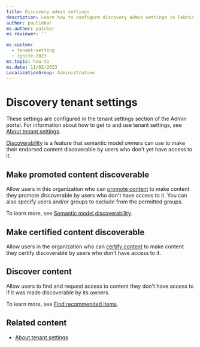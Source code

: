 ```yaml
---
title: Discovery admin settings
description: Learn how to configure discovery admin settings in Fabric.
author: paulinbar
ms.author: painbar
ms.reviewer: ''

ms.custom:
  - tenant-setting
  - ignite-2023
ms.topic: how-to
ms.date: 11/02/2023
LocalizationGroup: Administration
---
```


# Discovery tenant settings

These settings are configured in the tenant settings section of the Admin portal. For information about how to get to and use tenant settings, see [About tenant settings](tenant-settings-index.md).

[Discoverability](/power-bi/collaborate-share/service-discovery) is a feature that semantic model owners can use to make their endorsed content discoverable by users who don't yet have access to it.

## Make promoted content discoverable

Allow users in this organization who can [promote content](/power-bi/collaborate-share/service-endorse-content#promote-content) to make content they promote discoverable by users who don't have access to it. You can also specify users and/or groups to exclude from the permitted groups.

To learn more, see [Semantic model discoverability](/power-bi/collaborate-share/service-discovery).

## Make certified content discoverable

Allow users in the organization who can [certify content](/power-bi/collaborate-share/service-endorse-content#certify-content) to make content they certify discoverable by users who don't have access to it.

## Discover content

Allow users to find and request access to content they don't have access to if it was made discoverable by its owners.

To learn more, see [Find recommended items](../governance/onelake-catalog-overview.md).

## Related content

* [About tenant settings](tenant-settings-index.md)
